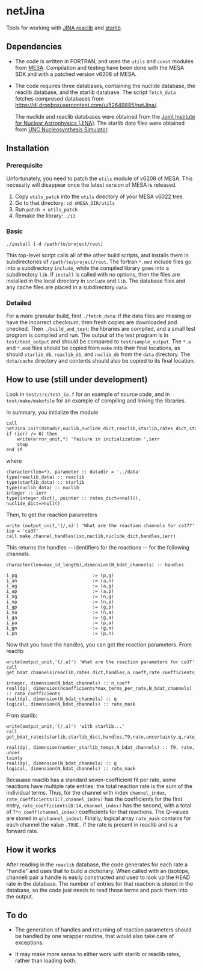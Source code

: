 # netJina
Tools for working with [JINA reaclib](https://groups.nscl.msu.edu/jina/reaclib/db/) and [starlib](http://starlib.physics.unc.edu).

## Dependencies

*   The code is written in FORTRAN, and uses the `utils` and `const` modules from [MESA](http://mesa.sourceforge.net). Compilation and testing have been done with the MESA SDK and with a patched version v6208 of MESA.

*   The code requires three databases, containing the nuclide database, the reaclib database, and the starlib database.  The script `fetch_data` fetches compresed databases from https://dl.dropboxusercontent.com/u/52649885/netJina/.

    The nuclide and reaclib databases were obtained from the [Joint Institute for Nuclear Astrophysics (JINA)](http://www.jinaweb.org). The starlib data files were obtained from [UNC Nucleosynthesis Simulator](http://starlib.physics.unc.edu).

## Installation

### Prerequisite
Unfortunately, you need to patch the `utils` module of v6208 of MESA. This necessity will disappear once the latest version of MESA is released.

1.  Copy `utils_patch` into the `utils` directory of your MESA v6022 tree.
2.  Go to that directory: `cd $MESA_DIR/utils`
2.  Run `patch < utils_patch`
3.  Remake the library: `./i1`

### Basic

    ./install [-d /path/to/project/root]

This top-level script calls all of the other build scripts, and installs them in subdirectories of `/path/to/project/root`. The fortran `*.mod` include files go into a subdirectory `include`, while the compiled library goes into a subdirectory `lib`. If `install` is called with no options, then the files are installed in the local directory in `include` and `lib`.  The database files and any cache files are placed in a subdirectory `data`.

### Detailed

For a more granular build, first `./fetch_data`: if the data files are missing or have the incorrect checksum, then fresh copies are downloaded and checked. Then `./build_and_test`: the libraries are compiled, and a small test program is compiled and run.  The output of the test program is in `test/test_output` and should be compared to `test/sample_output`. The `*.a` and `*.mod` files should be copied from `make` into their final locations, as should `starlib_db`, `reaclib_db`, and `nuclib_db` from the `data` directory. The `data/cache` directory and contents should also be copied to its final location.

## How to use (still under development)
Look in `test/src/test_io.f` for an example of source code, and in `test/make/makefile` for an example of compiling and linking the libraries.

In summary, you initialize the module

    call netJina_init(datadir,nuclib,nuclide_dict,reaclib,starlib,rates_dict,starlib_dict,ierr)
    if (ierr /= 0) then
        write(error_unit,*) 'failure in initialization ',ierr
        stop
    end if

where
    
    character(len=*), parameter :: datadir = '../data'
    type(reaclib_data) :: reaclib
    type(starlib_data) :: starlib
    type(nuclib_data) :: nuclib
    integer :: ierr
    type(integer_dict), pointer :: rates_dict=>null(), nuclide_dict=>null()
    
Then, to get the reaction parameters

    write (output_unit,'(/,a)') 'What are the reaction channels for ca37?'
    iso = 'ca37'
    call make_channel_handles(iso,nuclib,nuclide_dict,handles,ierr)

This returns the handles -- identifiers for the reactions -- for the following channels.

    character(len=max_id_length),dimension(N_bdat_channels) :: handles

	i_pg							:= (p,g)
	i_an							:= (a,n)
	i_ag							:= (a,g)
	i_ap							:= (a,p)
	i_ng							:= (n,g)
	i_np							:= (n,p)
	i_gp							:= (g,p)
    i_na                            := (n,a)
	i_ga							:= (g,a)
	i_pa							:= (p,a)
	i_gn							:= (g,n)
	i_pn							:= (p,n)

Now that you have the handles, you can get the reaction parameters.  From reaclib:

    write(output_unit,'(/,a)') 'What are the reaction parameters for ca37'
    call get_bdat_channels(reaclib,rates_dict,handles,n_coeff,rate_coefficients,q,rate_mask)

    integer, dimension(N_bdat_channels) :: n_coeff
    real(dp), dimension(ncoefficients*max_terms_per_rate,N_bdat_channels) :: rate_coefficients
    real(dp), dimension(N_bdat_channels) :: q
    logical, dimension(N_bdat_channels) :: rate_mask

From starlib:

    write(output_unit,'(/,a)') 'with starlib...'
    call get_bdat_rates(starlib,starlib_dict,handles,T9,rate,uncertainty,q,rate_mask)

    real(dp), dimension(number_starlib_temps,N_bdat_channels) :: T9, rate, uncer
    tainty
    real(dp), dimension(N_bdat_channels) :: q
    logical, dimension(N_bdat_channels) :: rate_mask

Becauase reaclib has a standard seven-coefficient fit per rate, some reactions have multiple rate entries: the total reaction rate is the sum of the individual terms.  Thus, for the channel with index `channel_index`, `rate_coefficients(1:7,channel_index)` has the coefficients for the first entry, `rate_coefficients(8:14,channel_index)` has the second, with a total of `7*n_coeff(channel_index)` coefficients for that reactions.  The Q-values are stored in `q(channel_index)`. Finally, logical array `rate_mask` contains for each channel the value `.TRUE.` if the rate is present in reaclib and is a forward rate.
	
## How it works
After reading in the `reaclib` database, the code generates for each rate a "handle" and uses that to build a dictionary.  When called with an (isotope, channel) pair a handle is easily constructed and used to look up the HEAD rate in the database. The number of entries for that reaction is stored in the database, so the code just needs to read those terms and pack them into the output.

## To do
*   The generation of handles and returning of reaction parameters should be handled by one wrapper routine, that would also take care of exceptions.

*   It may make more sense to either work with starlib or reaclib rates, rather than loading both.
